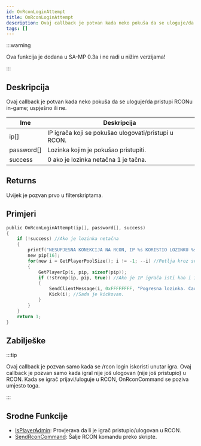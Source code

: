 ```yaml
---
id: OnRconLoginAttempt
title: OnRconLoginAttempt
description: Ovaj callback je potvan kada neko pokuša da se uloguje/da pristupi RCONu in-game; uspješno ili ne.
tags: []
---
```


:::warning

Ova funkcija je dodana u SA-MP 0.3a i ne radi u nižim verzijama!

:::

## Deskripcija

Ovaj callback je potvan kada neko pokuša da se uloguje/da pristupi RCONu in-game; uspješno ili ne.

| Ime        | Deskripcija                                          |
| ---------- | ---------------------------------------------------- |
| ip[]       | IP igrača koji se pokušao ulogovati/pristupi u RCON. |
| password[] | Lozinka kojim je pokušao pristupiti.                 |
| success    | 0 ako je lozinka netačna 1 je tačna.                 |

## Returns

Uvijek je pozvan prvo u filterskriptama.

## Primjeri

```c
public OnRconLoginAttempt(ip[], password[], success)
{
    if (!success) //Ako je lozinka netačna
    {
        printf("NESUPJESNA KONEKCIJA NA RCON, IP %s KORISTIO LOZINKU %s",ip, password);
        new pip[16];
        for(new i = GetPlayerPoolSize(); i != -1; --i) //Petlja kroz sve igrače
        {
            GetPlayerIp(i, pip, sizeof(pip));
            if (!strcmp(ip, pip, true)) //Ako je IP igrača isti kao i IP koji nije uspio pristupiti RCONu
            {
                SendClientMessage(i, 0xFFFFFFFF, "Pogresna lozinka. Cao!"); //Posalji poruku
                Kick(i); //Sada je kickovan.
            }
        }
    }
    return 1;
}
```

## Zabilješke

:::tip

Ovaj callback je pozvan samo kada se /rcon login iskoristi unutar igra. Ovaj callback je pozvan samo kada igral nije još ulogovan (nije još pristupio) u RCON. Kada se igrač prijavi/uloguje u RCON, OnRconCommand se poziva umjesto toga.

:::

## Srodne Funkcije

- [IsPlayerAdmin](../functions/IsPlayerAdmin.md): Provjerava da li je igrač pristupio/ulogovan u RCON.
- [SendRconCommand](../functions/SendRconCommand.md): Šalje RCON komandu preko skripte.
